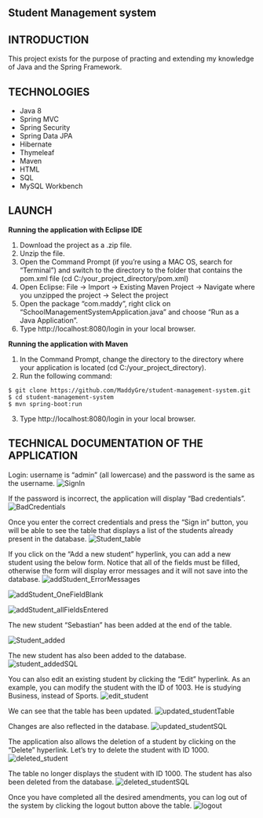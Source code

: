 
## Student Management system

## INTRODUCTION
 This project exists for the purpose of practing and extending my knowledge of Java and the Spring Framework. 

## TECHNOLOGIES
- Java 8
- Spring MVC
- Spring Security
- Spring Data JPA
- Hibernate
- Thymeleaf
- Maven
- HTML
- SQL
- MySQL Workbench

## LAUNCH
**Running the application with Eclipse IDE**
1. Download the project as a .zip file.
2. Unzip the file.
3. Open the Command Prompt (if you’re using a MAC OS, search for “Terminal”) and switch to the directory to the folder that contains the pom.xml file (cd  C:/your_project_directory/pom.xml)
4. Open Eclipse: File -> Import -> Existing Maven Project -> Navigate where you unzipped the project -> Select the project
5. Open the package “com.maddy”, right click on “SchoolManagementSystemApplication.java” and choose “Run as a Java Application”. 
6. Type http://localhost:8080/login in your local browser.

**Running the application with Maven**
1. In the Command Prompt, change the directory to the directory where your application is located (cd C:/your_project_directory).
2. Run the following command: 
``` 
$ git clone https://github.com/MaddyGre/student-management-system.git
$ cd student-management-system
$ mvn spring-boot:run
```
3. Type http://localhost:8080/login in your local browser.

## TECHNICAL DOCUMENTATION OF THE APPLICATION
Login: username is “admin” (all lowercase) and the password is the same as the username. 
![SignIn](https://user-images.githubusercontent.com/45042001/111651980-99fefd00-87fe-11eb-8538-ff592635dece.PNG)

If the password is incorrect, the application will display “Bad credentials”.
![BadCredentials](https://user-images.githubusercontent.com/45042001/111651920-8fdcfe80-87fe-11eb-8bbb-28759c545e52.PNG)

Once you enter the correct credentials and press the “Sign in” button, you will be able to see the table that displays a list of the students already present in the database.
![Student_table](https://user-images.githubusercontent.com/45042001/111652009-a08d7480-87fe-11eb-9744-754f60382fbd.PNG)

If you click on the “Add a new student” hyperlink, you can add a new student using the below form. Notice that all of the fields must be filled, otherwise the form will display error messages and it will not save into the database.
![addStudent_ErrorMessages](https://user-images.githubusercontent.com/45042001/111651905-8d7aa480-87fe-11eb-9a3f-b7983aa00dd0.PNG)

![addStudent_OneFieldBlank](https://user-images.githubusercontent.com/45042001/111651911-8eabd180-87fe-11eb-839f-692b7be969bb.PNG)

![addStudent_allFieldsEntered](https://user-images.githubusercontent.com/45042001/111651899-8c497780-87fe-11eb-8b89-94020dbb5088.PNG)

The new student “Sebastian” has been added at the end of the table.

![Student_added](https://user-images.githubusercontent.com/45042001/111651993-9c615700-87fe-11eb-9274-080c4e24ac34.PNG)

The new student has also been added to the database.
![student_addedSQL](https://user-images.githubusercontent.com/45042001/111652002-9ec3b100-87fe-11eb-8c69-d8d7534569d7.PNG)

You can also edit an existing student by clicking the “Edit” hyperlink.
As an example, you can modify the student with the ID of 1003. He is studying Business, instead of Sports.
![edit_student](https://user-images.githubusercontent.com/45042001/111651954-953a4900-87fe-11eb-9690-52879341df63.PNG)

We can see that the table has been updated.
![updated_studentTable](https://user-images.githubusercontent.com/45042001/111652030-a420fb80-87fe-11eb-97d1-7dcd79df5799.PNG)

Changes are also reflected in the database.
![updated_studentSQL](https://user-images.githubusercontent.com/45042001/111652017-a2573800-87fe-11eb-9156-cc57137d600f.PNG)

The application also allows the deletion of a student by clicking on the “Delete” hyperlink. Let’s try to delete the student with ID 1000. 
![deleted_student](https://user-images.githubusercontent.com/45042001/111651930-91a6c200-87fe-11eb-8d9e-13863eaefafb.PNG)

The table no longer displays the student with ID 1000. The student has also been deleted from the database. 
![deleted_studentSQL](https://user-images.githubusercontent.com/45042001/111651935-92d7ef00-87fe-11eb-8ad2-b573ce01182e.PNG)

Once you have completed all the desired amendments, you can log out of the system by clicking the logout button above the table.
![logout](https://user-images.githubusercontent.com/45042001/111651963-979ca300-87fe-11eb-9439-04ef6242e662.PNG)










